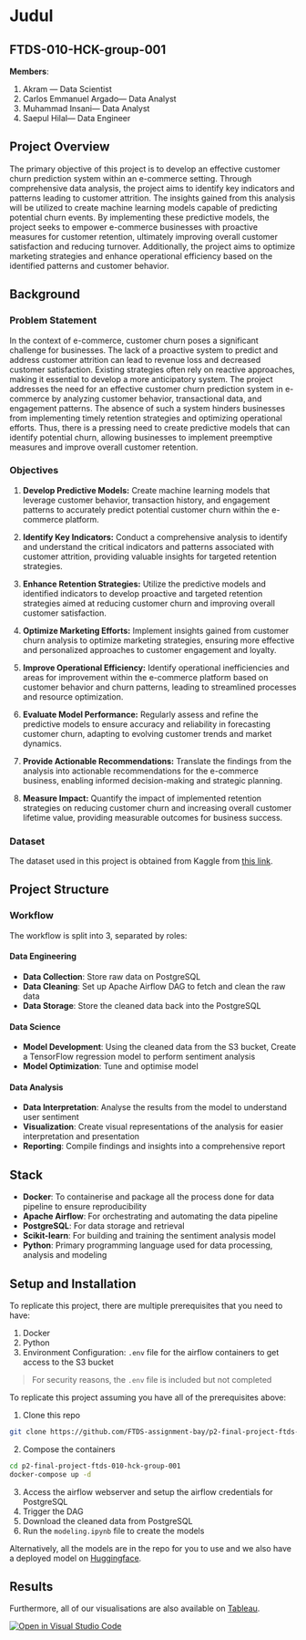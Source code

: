 # Judul
## FTDS-010-HCK-group-001
**Members**:
1.  Akram — Data Scientist
2.  Carlos Emmanuel Argado— Data Analyst
3.  Muhammad Insani— Data Analyst
4.  Saepul Hilal— Data Engineer


## Project Overview

The primary objective of this project is to develop an effective customer churn prediction system within an e-commerce setting. Through comprehensive data analysis, the project aims to identify key indicators and patterns leading to customer attrition. The insights gained from this analysis will be utilized to create machine learning models capable of predicting potential churn events. By implementing these predictive models, the project seeks to empower e-commerce businesses with proactive measures for customer retention, ultimately improving overall customer satisfaction and reducing turnover. Additionally, the project aims to optimize marketing strategies and enhance operational efficiency based on the identified patterns and customer behavior.


## Background
### Problem Statement

In the context of e-commerce, customer churn poses a significant challenge for businesses. The lack of a proactive system to predict and address customer attrition can lead to revenue loss and decreased customer satisfaction. Existing strategies often rely on reactive approaches, making it essential to develop a more anticipatory system. The project addresses the need for an effective customer churn prediction system in e-commerce by analyzing customer behavior, transactional data, and engagement patterns. The absence of such a system hinders businesses from implementing timely retention strategies and optimizing operational efforts. Thus, there is a pressing need to create predictive models that can identify potential churn, allowing businesses to implement preemptive measures and improve overall customer retention.


### Objectives

1. **Develop Predictive Models:** Create machine learning models that leverage customer behavior, transaction history, and engagement patterns to accurately predict potential customer churn within the e-commerce platform.

2. **Identify Key Indicators:** Conduct a comprehensive analysis to identify and understand the critical indicators and patterns associated with customer attrition, providing valuable insights for targeted retention strategies.

3. **Enhance Retention Strategies:** Utilize the predictive models and identified indicators to develop proactive and targeted retention strategies aimed at reducing customer churn and improving overall customer satisfaction.

4. **Optimize Marketing Efforts:** Implement insights gained from customer churn analysis to optimize marketing strategies, ensuring more effective and personalized approaches to customer engagement and loyalty.

5. **Improve Operational Efficiency:** Identify operational inefficiencies and areas for improvement within the e-commerce platform based on customer behavior and churn patterns, leading to streamlined processes and resource optimization.

6. **Evaluate Model Performance:** Regularly assess and refine the predictive models to ensure accuracy and reliability in forecasting customer churn, adapting to evolving customer trends and market dynamics.

7. **Provide Actionable Recommendations:** Translate the findings from the analysis into actionable recommendations for the e-commerce business, enabling informed decision-making and strategic planning.

8. **Measure Impact:** Quantify the impact of implemented retention strategies on reducing customer churn and increasing overall customer lifetime value, providing measurable outcomes for business success.
### Dataset
The dataset used in this project is obtained from Kaggle from [this link](https://www.kaggle.com/datasets/ankitverma2010/ecommerce-customer-churn-analysis-and-prediction).


## Project Structure
### Workflow
The workflow is split into 3, separated by roles:
#### Data Engineering
- **Data Collection**: Store raw data on PostgreSQL
- **Data Cleaning**: Set up Apache Airflow DAG to fetch and clean the raw data
- **Data Storage**: Store the cleaned data back into the PostgreSQL

#### Data Science
- **Model Development**: Using the cleaned data from the S3 bucket, Create a TensorFlow regression model to perform sentiment analysis 
- **Model Optimization**: Tune and optimise model

#### Data Analysis
- **Data Interpretation**: Analyse the results from the model to understand user sentiment
- **Visualization**: Create visual representations of the analysis for easier interpretation and presentation
- **Reporting**: Compile findings and insights into a comprehensive report


## Stack
- **Docker**: To containerise and package all the process done for data pipeline to ensure reproducibility
- **Apache Airflow**: For orchestrating and automating the data pipeline
- **PostgreSQL**: For data storage and retrieval
- **Scikit-learn**: For building and training the sentiment analysis model
- **Python**: Primary programming language used for data processing, analysis and modeling


## Setup and Installation
To replicate this project, there are multiple prerequisites that you need to have:
1. Docker
2. Python
3. Environment Configuration: `.env` file for the airflow containers to get access to the S3 bucket
> For security reasons, the `.env` file is included but not completed

To replicate this project assuming you have all of the prerequisites above:
1. Clone this repo
```bash
git clone https://github.com/FTDS-assignment-bay/p2-final-project-ftds-010-hck-group-001.git
```
2. Compose the containers
```bash
cd p2-final-project-ftds-010-hck-group-001
docker-compose up -d
```
3. Access the airflow webserver and setup the airflow credentials for PostgreSQL
4. Trigger the DAG
5. Download the cleaned data from PostgreSQL
6. Run the `modeling.ipynb` file to create the models

Alternatively, all the models are in the repo for you to use and we also have a deployed model on [Huggingface](https://huggingface.co/spaces/fernaldya/FTDS-009-HCK-group-002).


## Results


Furthermore, all of our visualisations are also available on [Tableau](https://public.tableau.com/app/profile/devin.lee1049/viz/Feedback_to_ForesightSimplifying_App_Review_Sentiment_Analysis/Dashboard1?publish=yes).

[![Open in Visual Studio Code](https://classroom.github.com/assets/open-in-vscode-718a45dd9cf7e7f842a935f5ebbe5719a5e09af4491e668f4dbf3b35d5cca122.svg)](https://classroom.github.com/online_ide?assignment_repo_id=13316099&assignment_repo_type=AssignmentRepo)
